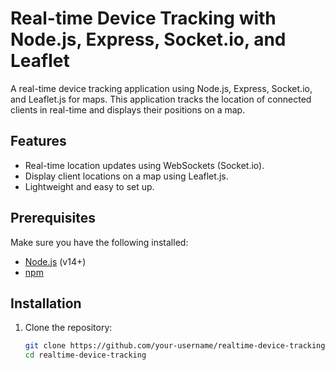 # Real-time Device Tracking with Node.js, Express, Socket.io, and Leaflet

A real-time device tracking application using Node.js, Express, Socket.io, and Leaflet.js for maps. This application tracks the location of connected clients in real-time and displays their positions on a map.

## Features

- Real-time location updates using WebSockets (Socket.io).
- Display client locations on a map using Leaflet.js.
- Lightweight and easy to set up.

## Prerequisites

Make sure you have the following installed:

- [Node.js](https://nodejs.org/en/download/) (v14+)
- [npm](https://www.npmjs.com/get-npm)

## Installation

1. Clone the repository:

   ```bash
   git clone https://github.com/your-username/realtime-device-tracking.git
   cd realtime-device-tracking
